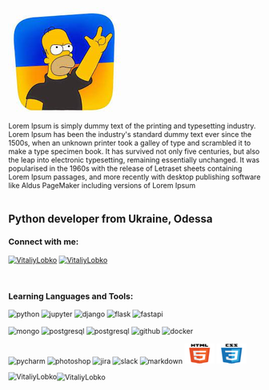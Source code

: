 <div background-color=brown><img src="header.png" alt="Vitaliy Lobko">
<div>Lorem Ipsum is simply dummy text of the printing and typesetting industry. Lorem Ipsum has been the industry's standard dummy text ever since the 1500s, when an unknown printer took a galley of type and scrambled it to make a type specimen book. It has survived not only five centuries, but also the leap into electronic typesetting, remaining essentially unchanged. It was popularised in the 1960s with the release of Letraset sheets containing Lorem Ipsum passages, and more recently with desktop publishing software like Aldus PageMaker including versions of Lorem Ipsum
</div>
</div>



</br>

<h2 align="left">Python developer from Ukraine, Odessa </h2>

<h3 align="left">Connect with me:</h3>
<p align="left">
<a href="https://github.com/VitaliyLobko" target="blank"><img align="center" src="https://github.com/fluidicon.png" alt="VitaliyLobko" height="30" width="30" /></a>
<a href="https://www.linkedin.com/in/vitaliy-lobko-3541a74a/" target="blank"><img align="center" src="https://raw.githubusercontent.com/rahuldkjain/github-profile-readme-generator/master/src/images/icons/Social/linked-in-alt.svg" alt="VitaliyLobko" height="30" width="40" /></a>
</p>

</br>

<h3 align="left">Learning Languages and Tools:</h3>

<p align="left">
<div>
<img src="https://cdn.jsdelivr.net/gh/devicons/devicon/icons/python/python-original-wordmark.svg" alt="python" width="60" height="40"/> 
<img src="https://cdn.jsdelivr.net/gh/devicons/devicon/icons/jupyter/jupyter-original-wordmark.svg" alt="jupyter" width="60" height="40"/> 
<img src="https://cdn.jsdelivr.net/gh/devicons/devicon/icons/django/django-plain-wordmark.svg" alt="django" width="60" height="40"/> 
<img src="https://cdn.jsdelivr.net/gh/devicons/devicon/icons/flask/flask-original-wordmark.svg" alt="flask" width="60" height="40"/>
<img src="https://cdn.jsdelivr.net/gh/devicons/devicon/icons/fastapi/fastapi-original-wordmark.svg" alt="fastapi" width="60" height="40"/>
</div>
</br>
<div>
<img src="https://cdn.jsdelivr.net/gh/devicons/devicon/icons/mongodb/mongodb-original-wordmark.svg" alt="mongo" width="60" height="40"/>
<img src="https://cdn.jsdelivr.net/gh/devicons/devicon/icons/postgresql/postgresql-original-wordmark.svg" alt="postgresql" width="60" height="40"/>
<img src="https://cdn.jsdelivr.net/gh/devicons/devicon/icons/mysql/mysql-original-wordmark.svg" alt="postgresql" width="60" height="40"/>
<img src="https://cdn.jsdelivr.net/gh/devicons/devicon/icons/github/github-original-wordmark.svg" alt="github" width="60" height="40"/>
<img src="https://cdn.jsdelivr.net/gh/devicons/devicon/icons/docker/docker-original-wordmark.svg" alt="docker" width=60" height="40"/>
</div>
</br>                                                                                                                                  
<div>
<img src="https://cdn.jsdelivr.net/gh/devicons/devicon/icons/pycharm/pycharm-original-wordmark.svg" alt="pycharm" width="60" height="40"/>
<img src="https://cdn.jsdelivr.net/gh/devicons/devicon/icons/photoshop/photoshop-line.svg" alt="photoshop" width="60" height="40"/> 
<img src="https://cdn.jsdelivr.net/gh/devicons/devicon/icons/jira/jira-original-wordmark.svg" alt="jira" width="60" height="40"/>
<img src="https://cdn.jsdelivr.net/gh/devicons/devicon/icons/slack/slack-original-wordmark.svg" alt="slack" width="60" height="40"/>                                   
<img src="https://cdn.jsdelivr.net/gh/devicons/devicon/icons/markdown/markdown-original.svg" alt="markdown" width="60" height="40"/>
<img src="https://raw.githubusercontent.com/devicons/devicon/master/icons/html5/html5-original-wordmark.svg" alt="html5" width="60" height="40"/>  
<img src="https://raw.githubusercontent.com/devicons/devicon/master/icons/css3/css3-original-wordmark.svg" alt="css3" width="60" height="40"/>
</div>                                                                                                                                            
</p> 

<p><img align="left" src="https://github-readme-stats.vercel.app/api/top-langs?username=VitaliyLobko&show_icons=true&theme=dracula&locale=en&layout=compact" alt="VitaliyLobko" height="160" /></p>

<p><img align="center" src="https://github-readme-stats.vercel.app/api?username=VitaliyLobko&show_icons=true&theme=dracula&locale=en&hide_border=true" alt="VitaliyLobko" height="160"/></p>
